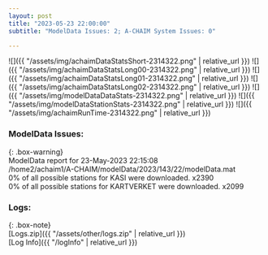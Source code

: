 ```yaml
---
layout: post
title: "2023-05-23 22:00:00"
subtitle: "ModelData Issues: 2; A-CHAIM System Issues: 0"

---
```


![]({{ "/assets/img/achaimDataStatsShort-2314322.png" | relative_url }})
![]({{ "/assets/img/achaimDataStatsLong00-2314322.png" | relative_url }})
![]({{ "/assets/img/achaimDataStatsLong01-2314322.png" | relative_url }})
![]({{ "/assets/img/achaimDataStatsLong02-2314322.png" | relative_url }})
![]({{ "/assets/img/modelDataDataStats-2314322.png" | relative_url }})
![]({{ "/assets/img/modelDataStationStats-2314322.png" | relative_url }})
![]({{ "/assets/img/achaimRunTime-2314322.png" | relative_url }})


### ModelData Issues:  
  
{: .box-warning}  
 ModelData report for 23-May-2023 22:15:08   
 /home2/achaim1/A-CHAIM/modelData/2023/143/22/modelData.mat   
 0% of all possible stations for KASI were downloaded. x2390   
 0% of all possible stations for KARTVERKET were downloaded. x2099   
  


### Logs:  
  
{: .box-note}  
[Logs.zip]({{ "/assets/other/logs.zip" | relative_url }})  
[Log Info]({{ "/logInfo" | relative_url }})  
